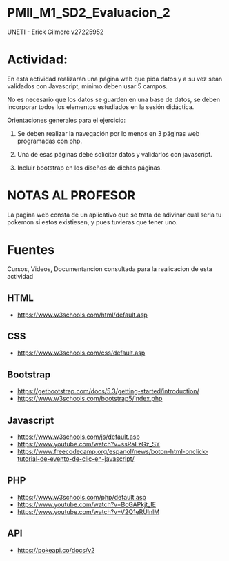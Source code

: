 # PMII_M1_SD2_Evaluacion_2
UNETI - Erick Gilmore v27225952

# Actividad:
En esta actividad realizarán una página web que pida datos y a su vez sean validados con Javascript, mínimo deben usar 5 campos.

No es necesario que los datos se guarden en una base de datos, se deben incorporar todos los elementos estudiados en la sesión didáctica. 

Orientaciones generales para el ejercicio:

1. Se deben realizar la navegación por lo menos en  3 páginas web programadas con php.

2. Una de esas páginas debe solicitar datos y validarlos con javascript.

3. Incluir bootstrap en los diseños de dichas páginas.

# NOTAS AL PROFESOR

La pagina web consta de un aplicativo que se trata de adivinar cual seria tu pokemon si estos existiesen, y pues tuvieras que tener uno.

# Fuentes
Cursos, Videos, Documentancion consultada para la realicacion de esta actividad

## HTML
- https://www.w3schools.com/html/default.asp
## CSS 
- https://www.w3schools.com/css/default.asp
## Bootstrap
- https://getbootstrap.com/docs/5.3/getting-started/introduction/
- https://www.w3schools.com/bootstrap5/index.php
## Javascript
- https://www.w3schools.com/js/default.asp
- https://www.youtube.com/watch?v=ssRaLzGz_SY
- https://www.freecodecamp.org/espanol/news/boton-html-onclick-tutorial-de-evento-de-clic-en-javascript/
## PHP
- https://www.w3schools.com/php/default.asp
- https://www.youtube.com/watch?v=BcGAPkjt_IE
- https://www.youtube.com/watch?v=V2Q1eRUlnlM
## API
- https://pokeapi.co/docs/v2
